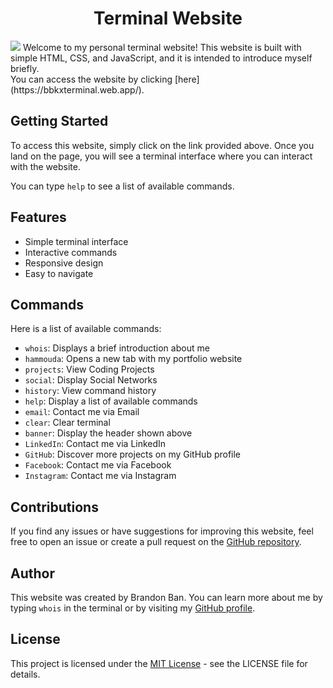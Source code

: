 <h1 align="center">Terminal Website</h1>
<img src="./about/terminal.png">
Welcome to my personal terminal website! This website is built with simple HTML, CSS, and JavaScript, and it is intended to introduce myself briefly.
<br/>
You can access the website by clicking [here](https://bbkxterminal.web.app/).

## Getting Started
To access this website, simply click on the link provided above. Once you land on the page, you will see a terminal interface where you can interact with the website.

You can type `help` to see a list of available commands.

## Features
- Simple terminal interface
- Interactive commands
- Responsive design
- Easy to navigate

## Commands
Here is a list of available commands:

- `whois`: Displays a brief introduction about me
- `hammouda`: Opens a new tab with my portfolio website
- `projects`: View Coding Projects
- `social`: Display Social Networks
- `history`: View command history
- `help`: Display a list of available commands
- `email`: Contact me via Email
- `clear`: Clear terminal
- `banner`: Display the header shown above
- `LinkedIn`: Contact me via LinkedIn
- `GitHub`: Discover more projects on my GitHub profile
- `Facebook`: Contact me via Facebook
- `Instagram`: Contact me via Instagram
## Contributions
If you find any issues or have suggestions for improving this website, feel free to open an issue or create a pull request on the [GitHub repository](https://github.com/HAMMOUDAmustaphaahmed/terminalWebsite.git).

## Author
This website was created by Brandon Ban. You can learn more about me by typing `whois` in the terminal or by visiting my [GitHub profile](https://github.com/).

## License
This project is licensed under the [MIT License](https://opensource.org/license/mit/) - see the LICENSE file for details.
